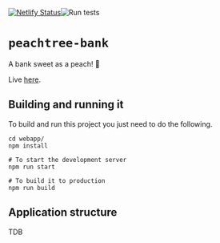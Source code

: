 [![Netlify Status](https://api.netlify.com/api/v1/badges/bd70a1f9-780b-4c15-ba37-a8a01fef7105/deploy-status)](https://app.netlify.com/sites/awesome-einstein-f30e24/deploys)![Run tests](https://github.com/joelxr/peachtree-bank/workflows/Run%20tests/badge.svg)

# `peachtree-bank`

A bank sweet as a peach! 🍑

Live [here](https://awesome-einstein-f30e24.netlify.app).

## Building and running it

To build and run this project you just need to do the following.

```
cd webapp/
npm install

# To start the development server
npm run start

# To build it to production
npm run build
```

## Application structure

TDB
